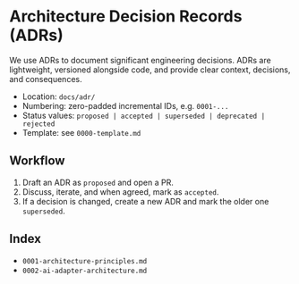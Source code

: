 # Architecture Decision Records (ADRs)

We use ADRs to document significant engineering decisions. ADRs are lightweight, versioned alongside code, and provide clear context, decisions, and consequences.

- Location: `docs/adr/`
- Numbering: zero-padded incremental IDs, e.g. `0001-...`
- Status values: `proposed | accepted | superseded | deprecated | rejected`
- Template: see `0000-template.md`

## Workflow

1. Draft an ADR as `proposed` and open a PR.
2. Discuss, iterate, and when agreed, mark as `accepted`.
3. If a decision is changed, create a new ADR and mark the older one `superseded`.

## Index

- `0001-architecture-principles.md`
- `0002-ai-adapter-architecture.md`
